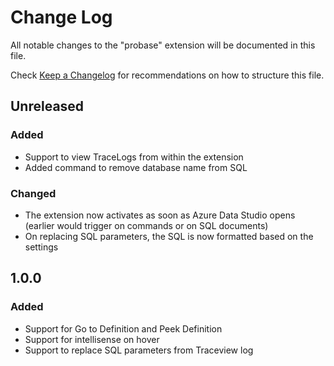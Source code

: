 # Change Log
All notable changes to the "probase" extension will be documented in this file.

Check [Keep a Changelog](http://keepachangelog.com/) for recommendations on how to structure this file.

## Unreleased
### Added 
- Support to view TraceLogs from within the extension
- Added command to remove database name from SQL

### Changed
- The extension now activates as soon as Azure Data Studio opens (earlier would trigger on commands or on SQL documents)
- On replacing SQL parameters, the SQL is now formatted based on the settings

## 1.0.0
### Added
- Support for Go to Definition and Peek Definition
- Support for intellisense on hover
- Support to replace SQL parameters from Traceview log
